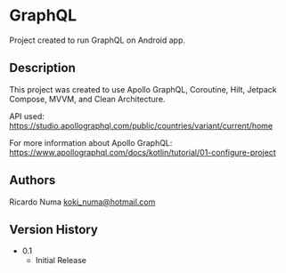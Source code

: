 # GraphQL

Project created to run GraphQL on Android app.

## Description

This project was created to use Apollo GraphQL, Coroutine, Hilt, Jetpack Compose, MVVM, and Clean Architecture.

API used: 
https://studio.apollographql.com/public/countries/variant/current/home

For more information about Apollo GraphQL:
https://www.apollographql.com/docs/kotlin/tutorial/01-configure-project

## Authors

Ricardo Numa
koki_numa@hotmail.com

## Version History

* 0.1
    * Initial Release
